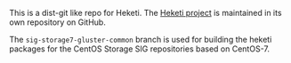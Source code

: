 This is a dist-git like repo for Heketi. The [Heketi project](https://github.com/heketi/heketi) is maintained in its own repository on GitHub.

The `sig-storage7-gluster-common` branch is used for building the heketi packages for the CentOS Storage SIG repositories based on CentOS-7.
